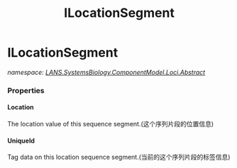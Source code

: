 ﻿---
title: ILocationSegment
---

# ILocationSegment
_namespace: [LANS.SystemsBiology.ComponentModel.Loci.Abstract](N-LANS.SystemsBiology.ComponentModel.Loci.Abstract.html)_





### Properties

#### Location
The location value of this sequence segment.(这个序列片段的位置信息)
#### UniqueId
Tag data on this location sequence segment.(当前的这个序列片段的标签信息)

